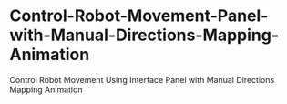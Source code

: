 # Control-Robot-Movement-Panel-with-Manual-Directions-Mapping-Animation
Control Robot Movement Using Interface Panel with Manual Directions Mapping Animation
